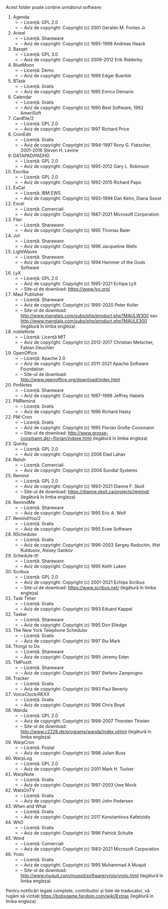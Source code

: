 Acest folder poate conține următorul software:

1. Agenda
   - – Licență: GPL 2.0
   - – Aviz de copyright: Copyright (c) 2001 Geraldo M. Fontes Jr.
2. Arieel
   - – Licență: Shareware
   - – Aviz de copyright: Copyright (c) 1995-1998 Andreas Haack
3. Basqet
   - – Licență: GPL 3.0
   - – Aviz de copyright: Copyright (c) 2009-2012 Erik Ridderby
4. BlueMoon
   - – Licență: Demo
   - – Aviz de copyright: Copyright (c) 1999 Edgar Buerkle
5. BTask
   - – Licență: Gratis
   - – Aviz de copyright: Copyright (c) 1995 Enrico Demarin
6. Calendar
   - – Licență: Gratis
   - – Aviz de copyright: Copyright (c) 1990 Best Software, 1992 AmeriSoft
7. Cardfile/2
   - – Licență: GPL 2.0
   - – Aviz de copyright: Copyright (c) 1997 Richard Price
8. CronEdit
   - – Licență: Gratis
   - – Aviz de copyright: Copyright (c) 1994-1997 Rony G. Flatscher, 2001-2016 Steven H. Levine
9. DATAPAD/PADHD
   - – Licență: GPL 2.0
   - – Aviz de copyright: Copyright (c) 1995-2012 Gary L. Robinson
10. Escriba
    - – Licență: GPL 2.0
    - – Aviz de copyright: Copyright (c) 1992-2015 Richard Papo
11. ExCal
    - – Licență: IBM EWS
    - – Aviz de copyright: Copyright (c) 1993-1994 Dan Kehn, Diana Soost
12. Excel
    - – Licență: Comerciali
    - – Aviz de copyright: Copyright (c) 1987-2021 Microsoft Corporation
13. Filer
    - – Licență: Shareware
    - – Aviz de copyright: Copyright (c) 1995 Thomas Baier
14. Jot
    - – Licență: Shareware
    - – Aviz de copyright: Copyright (c) 1996 Jacqueline Wells
15. LightWaves
    - – Licență: Shareware
    - – Aviz de copyright: Copyright (c) 1994 Hammer of the Gods Software
16. LyX
    - – Licență: GPL 2.0
    - – Aviz de copyright: Copyright (c) 1995-2021 Echipa LyX
    - – Site-ul de download: https://www.lyx.org/
17. Maul Publisher
    - – Licență: Shareware
    - – Aviz de copyright: Copyright (c) 1995-2020 Peter Koller
    - – Site-ul de download: http://www.manglais.com/subs/php/product.php?MAULW300 sau http://www.manglais.com/subs/php/product.php?MAULE300 (legătură în limba engleza)
18. nobleNote
    - – Licență: Licență MIT
    - – Aviz de copyright: Copyright (c) 2012-2017 Christian Metscher, Fabian Deuchler
19. OpenOffice
    - – Licență: Apache 2.0
    - – Aviz de copyright: Copyright (c) 2011-2021 Apache Software Foundation
    - – Site-ul de download: http://www.openoffice.org/download/index.html
20. PmNotes
    - – Licență: Shareware
    - – Aviz de copyright: Copyright (c) 1997-1998 Jeffrey Habets
21. PMRemind
    - – Licență: Gratis
    - – Aviz de copyright: Copyright (c) 1996 Richard Hasty
22. PM-Cron
    - – Licență: Gratis
    - – Aviz de copyright: Copyright (c) 1995 Florian Große-Coosmann
    - – Site-ul de download: http://www.grosse-coosmann.de/~florian/indexe.html (legătură în limba engleza)
23. Quicky
    - – Licență: GPL 2.0
    - – Aviz de copyright: Copyright (c) 2008 Elad Lahav
24. Relish
    - – Licență: Comerciali
    - – Aviz de copyright: Copyright (c) 2004 Sundial Systems
25. Remind
    - – Licență: GPL 2.0
    - – Aviz de copyright: Copyright (c) 1993-2021 Dianne F. Skoll
    - – Site-ul de download: https://dianne.skoll.ca/projects/remind/ (legătură în limba engleza)
26. RemindMe
    - – Licență: Shareware
    - – Aviz de copyright: Copyright (c) 1995 Eric A. Wolf
27. RemindYou/2
    - – Licență: Gratis
    - – Aviz de copyright: Copyright (c) 1995 Ecee Software
28. RScheduler
    - – Licență: Gratis
    - – Aviz de copyright: Copyright (c) 1996-2003 Sergey Radochin, Ilfat Kutdusov, Alexey Gankov
29. Schedule-It!
    - – Licență: Shareware
    - – Aviz de copyright: Copyright (c) 1995 Keith Luken
30. Scribus
    - – Licență: GPL 2.0
    - – Aviz de copyright: Copyright (c) 2001-2021 Echipa Scribus
    - – Site-ul de download: https://www.scribus.net/ (legătură în limba engleza)
31. Task Timer
    - – Licență: Gratis
    - – Aviz de copyright: Copyright (c) 1993 Eduard Kappel
32. Tasker
    - – Licență: Shareware
    - – Aviz de copyright: Copyright (c) 1995 Don Elledge
33. The New York Telephone Scheduler
    - – Licență: Gratis
    - – Aviz de copyright: Copyright (c) 1997 Stu Mark
34. Thingz to Do
    - – Licență: Shareware
    - – Aviz de copyright: Copyright (c) 1995 Jeremy Eden
35. TMPostit
    - – Licență: Shareware
    - – Aviz de copyright: Copyright (c) 1997 Stefano Zamprogno
36. Tracker
    - – Licență: Gratis
    - – Aviz de copyright: Copyright (c) 1993 Paul Beverly
37. VoiceClock/REXX
    - – Licență: Gratis
    - – Aviz de copyright: Copyright (c) 1996 Chris Boyd
38. Wanda
    - – Licență: GPL 2.0
    - – Aviz de copyright: Copyright (c) 1998-2007 Thorsten Thielen
    - – Site-ul de download: http://www.c2226.de/programs/wanda/index.phtml (legătură în limba engleza)
39. WarpCron
    - – Licență: Poștal
    - – Aviz de copyright: Copyright (c) 1998 Julian Buss
40. WarpLog
    - – Licență: GPL 2.0
    - – Aviz de copyright: Copyright (c) 2001 Mark H. Tucker
41. WarpNote
    - – Licență: Gratis
    - – Aviz de copyright: Copyright (c) 1997-2003 Uwe Mock
42. WatsOnTV
    - – Licență: Gratis
    - – Aviz de copyright: Copyright (c) 1995 John Pedersen
43. When and What
    - – Licență: Gratis
    - – Aviz de copyright: Copyright (c) 2017 Konstantinos Kafetzidis
44. WhO
    - – Licență: Gratis
    - – Aviz de copyright: Copyright (c) 1996 Patrick Schulte
45. Word
    - – Licență: Comerciali
    - – Aviz de copyright: Copyright (c) 1983-2021 Microsoft Corporation
46. Yrolo
    - – Licență: Gratis
    - – Aviz de copyright: Copyright (c) 1995 Muhammad A Muquit
    - – Site-ul de download: http://www.muquit.com/muquit/software/yrolo/yrolo.html (legătură în limba engleza)

Pentru notificări legale complete, contribuitor și liste de traducator, vă rugăm să vizitați https://bobsgame.fandom.com/wiki/Extras (legătură în limba engleza)
